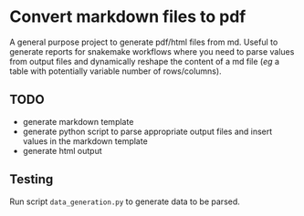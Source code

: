 # Convert markdown files to pdf

A general purpose project to generate pdf/html files from md. Useful to generate reports for snakemake workflows where you need to parse values from output files and dynamically reshape the content of a md file (_eg_ a table with potentially variable number of rows/columns).

## TODO

- generate markdown template
- generate python script to parse appropriate output files and insert values in the markdown template
- generate html output

## Testing

Run script `data_generation.py` to generate data to be parsed.

